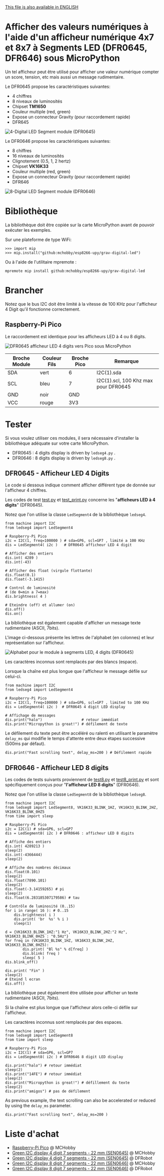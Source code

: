 [This file is also available in ENGLISH](readme_ENG.md)

# Afficher des valeurs numériques à l'aide d'un afficheur numérique 4x7 et 8x7 à Segments LED (DFR0645, DFR646) sous MicroPython

Un tel afficheur peut être utilisé pour afficher une valeur numérique compter un score, tension, etc mais aussi un message rudimentaire.

Le DFR0645 propose les caractéristiques suivantes:
* 4 chiffres
* 8 niveaux de luminosités
* Chipset **TM1650**
* Couleur multiple (red, green)
* Expose un connecteur Gravity (pour raccordement rapide)
* DFR645

![4-Digital LED Segment module (DFR0645)](docs/_static/dfr0645.jpg)

Le DFR0646 propose les caractéristiques suivantes:
* 8 chiffres
* 16 niveaux de luminosités
* Clignotement (0.5, 1, 2 hertz)
* Chipset **VK16K33**
* Couleur multiple (red, green)
* Expose un connecteur Gravity (pour raccordement rapide)
* DFR646

![8-Digital LED Segment module (DFR0646)](docs/_static/dfr0646.jpg)

# Bibliothèque

La bibliothèque doit être copiée sur la carte MicroPython avant de pouvoir exécuter les exemples.

Sur une plateforme de type WiFi:

```
>>> import mip
>>> mip.install("github:mchobby/esp8266-upy/grav-digital-led")
```

Ou à l'aide de l'utilitaire mpremote :

```
mpremote mip install github:mchobby/esp8266-upy/grav-digital-led
```

# Brancher

Notez que le bus I2C doit être limité à la vitesse de 100 KHz pour l'afficheur 4 Digit qu'il fonctionne correctement.

## Raspberry-Pi Pico

Le raccordement est identique pour les afficheurs LED à 4 ou 8 digits.

![DFR0645 afficheur LED 4 digits vers Pico sous MicroPython](docs/_static/dfr0645-to-pico.jpg)

| Broche Module | Couleur Fils | Broche Pico | Remarque     |
|------------|------------|----------|------------|
| SDA        | vert       | 6        | I2C(1).sda |
| SCL        | bleu       | 7        | I2C(1).scl, 100 Khz max pour DFR0645 |
| GND        | noir       | GND      |            |
| VCC        | rouge      | 3V3      |            |

# Tester

Si vous voulez utiliser ces modules, il sera nécessaire d'installer la bibliothèque adéquate sur votre carte MicroPython.

* DFR0645 : 4 digits display is driven by `ledseg4.py` .
* DFR0646 : 8 digits display is driven by `ledseg8.py` .

## DFR0645 - Afficheur LED 4 Digits

Le code si dessous indique comment afficher différent type de donnée sur l'afficheur 4 chiffres.

Les codes de test [test.py](examples/test.py) et [test_print.py](examples/test_print.py) concerne les "**afficheurs LED à 4 digits**" (DFR0645).

Notez que l'on utilise la classe `LedSegment4` de la bibliothèque `ledseg4`.

```
from machine import I2C
from ledseg4 import LedSegment4

# Raspberry-Pi Pico
i2c = I2C(1, freq=100000 ) # sda=GP6, scl=GP7 , limité a 100 KHz
dis = LedSegment4( i2c )   # DFR0645 afficheur LED 4 digit

# Afficher des entiers
dis.int( 4289 )
dis.int(-43)

# Afficher des float (virgule flottante)
dis.float(0.1)
dis.float(-3.1415)

# Control de luminosité
# (de 0=min a 7=max)
dis.brightness( 4 )

# Eteindre (off) et allumer (on)
dis.off()
dis.on()
```

La bibliothèque est également capable d'afficher un message texte rudimentaire (ASCII, 7bits).

L'image ci-dessous présente les lettres de l'alphabet (en colonnes) et leur représentation sur l'afficheur.

![Alphabet pour le module à segments LED, 4 digits (DFR0645)](docs/_static/alphabet.jpg)

Les caractères inconnus sont remplacés par des blancs (espace).

Lorsque la chaîne est plus longue que l'afficheur le message défile sur celui-ci.


```
from machine import I2C
from ledseg4 import LedSegment4

# Raspberry-Pi Pico
i2c = I2C(1, freq=100000 ) # sda=GP6, scl=GP7 , limited to 100 KHz
dis = LedSegment4( i2c )  # DFR0645 4 digit LED display

# Affichage de messages
dis.print("halo")                  # retour immédiat
dis.print("Micropython is great!") # défilement de texte
```

Le défilement du texte peut être accéléré ou ralenti en utilisant le paramètre `delay_ms` qui modifie le temps d'attente entre deux étapes successive (500ms par défaut).

```
dis.print("Fast scrolling text", delay_ms=200 ) # Défilement rapide
```

## DFR0646 - Afficheur LED 8 digits

Les codes de tests suivants proviennent de [test8.py](examples/test8.py) et [test8_print.py](examples/test8_print.py) et sont spécifiquement conçus pour "**l'afficheur LED 8 digits**" (DFR0646).

Notez que l'on utilise la classe `LedSegment8` de la bibliothèque `ledseg8`.

```
from machine import I2C
from ledseg8 import LedSegment8, VK16K33_BLINK_1HZ, VK16K33_BLINK_2HZ, VK16K33_BLINK_0HZ5
from time import sleep

# Raspberry-Pi Pico
i2c = I2C(1) # sda=GP6, scl=GP7
dis = LedSegment8( i2c ) # DFR0646 : afficheur LED 8 digits

# Affiche des entiers
dis.int( 4289213 )
sleep(2)
dis.int(-4366444)
sleep(2)

# Affiche des nombres décimaux
dis.float(0.101)
sleep(2)
dis.float(7890.101)
sleep(2)
dis.float(-3.14159265) # pi
sleep(2)
dis.float(6.283185307179586) # tau

# Contrôle de luminosité (0..15)
for i in range( 16 ): # 0..15
	dis.brightness( i )
	dis.print( 'br  %s' % i )
	sleep(1)

d = {VK16K33_BLINK_1HZ:"1 Hz", VK16K33_BLINK_2HZ:"2 Hz", VK16K33_BLINK_0HZ5 : "0.5Hz"}
for freq in (VK16K33_BLINK_1HZ, VK16K33_BLINK_2HZ, VK16K33_BLINK_0HZ5):
		dis.print( "Bl %s" % d[freq] )
		dis.blink( freq )
		sleep( 5 )
dis.blink_off()

dis.print( "Fin" )
sleep(2)
# Eteind l ecran
dis.off()
```

La bibliothèque peut également être utilisée pour afficher un texte rudimentaire (ASCII, 7bits).

Si la chaîne est plus longue que l'afficheur alors celle-ci défile sur l'afficheur.

Les caractères inconnus sont remplacés par des espaces.

```
from machine import I2C
from ledseg8 import LedSegment8
from time import sleep

# Raspberry-Pi Pico
i2c = I2C(1) # sda=GP6, scl=GP7
dis = LedSegment8( i2c ) # DFR0646 8 digit LED display

dis.print("halo") # retour immédiat
sleep(2)
dis.print("14FE") # retour immédiat
sleep(2)
dis.print("Micropython is great!") # défillement du texte
sleep(2)
dis.print("amigos") # pas de défilement
```

As previous example, the text scrolling can also be accelerated or reduced by using the `delay_ms` parameter.

```
dis.print("Fast scrolling text", delay_ms=200 )
```

# Liste d'achat
* [Raspberry-Pi Pico](https://shop.mchobby.be/en/search?controller=search&s=pico) @ MCHobby
* [Green I2C display 4 digit 7 segments - 22 mm (SEN0645)](https://shop.mchobby.be/fr/leds/2092-afficheur-i2c-vert-4-chiffres-de-7-seg-22-mm-3232100020924-dfrobot.html) @ MCHobby
* [Green I2C display 4 digit 7 segments - 22 mm (SEN0645)](https://www.dfrobot.com/product-1966.html) @ DFRobot
* [Green I2C display 8 digit 7 segments - 22 mm (SEN0646)](https://shop.mchobby.be/fr/leds/2584-afficheur-i2c-vert-8-chiffres-de-7-seg-22-mm-3232100025844-dfrobot.html) @ MCHobby
* [Green I2C display 8 digit 7 segments - 22 mm (SEN0646)](https://www.dfrobot.com/product-1979.html) @ DFRobot
